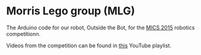 # Morris Lego group (MLG)

The Arduino code for our robot, Outside the Bot, for the [MICS 2015](http://www.micsymposium.org/mics2015/roboticscontest.html) robotics competitionn.

Videos from the competition can be found in [this](https://www.youtube.com/playlist?list=PLahKqfN3mFNqeQcLH5AQs_f_om8kpR50G) YouTube playlist.

